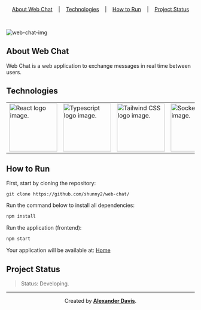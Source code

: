 <p align="center">
  <a href="#about-web-chat">About Web Chat</a>
  &nbsp;&nbsp;&nbsp;|&nbsp;&nbsp;&nbsp;
  <a href="#technologies">Technologies</a>
  &nbsp;&nbsp;&nbsp;|&nbsp;&nbsp;&nbsp;
  <a href="#how-to-run">How to Run</a>
  &nbsp;&nbsp;&nbsp;|&nbsp;&nbsp;&nbsp;
  <a href="#project-status">Project Status</a>
</p>

</br>

![web-chat-img](https://user-images.githubusercontent.com/72872854/210188458-06fd70de-76c4-402c-b795-82e61bfa375e.png)

## About Web Chat

Web Chat is a web application to exchange messages in real time between users.

## Technologies

<table>
  <thead>
  </thead>
  <tbody>
    <td>
      <a href="https://reactjs.org/" title="React"><img width="128" height="128" src="https://cdn.worldvectorlogo.com/logos/react-2.svg" alt="React logo image." /></a>
    </td>
    <td>
      <a href="https://www.typescriptlang.org/" title="TypeScript"><img width="128" height="128" src="https://cdn.worldvectorlogo.com/logos/typescript-2.svg" alt="Typescript logo image." /></a>
    </td>
    <td>
      <a href="https://tailwindcss.com/" title="Tailwind CSS"><img width="128" height="128" src="https://cdn.worldvectorlogo.com/logos/tailwindcss.svg" alt="Tailwind CSS logo image." /></a>
    </td>
    <td>
      <a href="https://socket.io/" title="Socket.io"><img width="128" height="128" src="https://socket.io/images/logo.svg" alt="Socket.io logo image." /></a>
    </td>
  </tbody>
</table>

## How to Run

First, start by cloning the repository:
```shell
git clone https://github.com/shunny2/web-chat/
```

Run the command below to install all dependencies:
```bash
npm install
```

Run the application (frontend):
```bash
npm start
```

Your application will be available at: [Home](http://localhost:3000/)

## Project Status

> Status: Developing.

<hr/>

<p align="center">Created by <a href="https://github.com/shunny2"><b>Alexander Davis</b></a>.</p>
